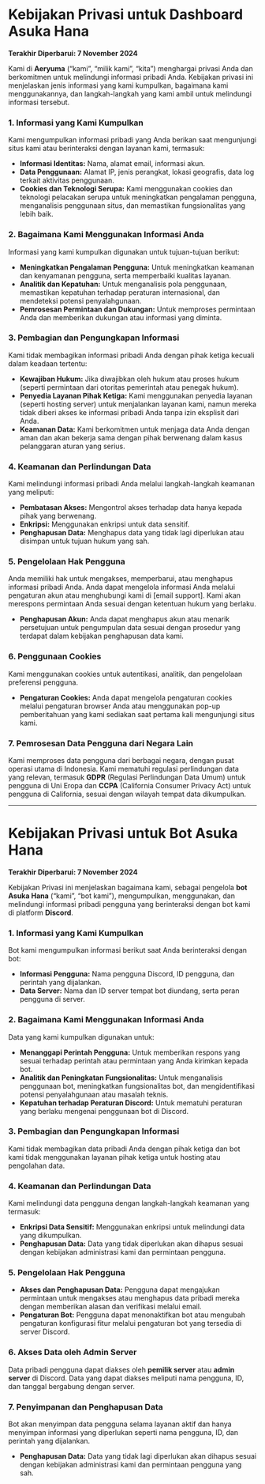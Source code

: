 # Kebijakan Privasi untuk Dashboard Asuka Hana

**Terakhir Diperbarui: 7 November 2024**

Kami di **Aeryuma** (“kami”, “milik kami”, “kita”) menghargai privasi Anda dan berkomitmen untuk melindungi informasi pribadi Anda. Kebijakan privasi ini menjelaskan jenis informasi yang kami kumpulkan, bagaimana kami menggunakannya, dan langkah-langkah yang kami ambil untuk melindungi informasi tersebut.

### 1. Informasi yang Kami Kumpulkan

Kami mengumpulkan informasi pribadi yang Anda berikan saat mengunjungi situs kami atau berinteraksi dengan layanan kami, termasuk:

- **Informasi Identitas:** Nama, alamat email, informasi akun.
- **Data Penggunaan:** Alamat IP, jenis perangkat, lokasi geografis, data log terkait aktivitas penggunaan.
- **Cookies dan Teknologi Serupa:** Kami menggunakan cookies dan teknologi pelacakan serupa untuk meningkatkan pengalaman pengguna, menganalisis penggunaan situs, dan memastikan fungsionalitas yang lebih baik.

### 2. Bagaimana Kami Menggunakan Informasi Anda

Informasi yang kami kumpulkan digunakan untuk tujuan-tujuan berikut:

- **Meningkatkan Pengalaman Pengguna:** Untuk meningkatkan keamanan dan kenyamanan pengguna, serta memperbaiki kualitas layanan.
- **Analitik dan Kepatuhan:** Untuk menganalisis pola penggunaan, memastikan kepatuhan terhadap peraturan internasional, dan mendeteksi potensi penyalahgunaan.
- **Pemrosesan Permintaan dan Dukungan:** Untuk memproses permintaan Anda dan memberikan dukungan atau informasi yang diminta.

### 3. Pembagian dan Pengungkapan Informasi

Kami tidak membagikan informasi pribadi Anda dengan pihak ketiga kecuali dalam keadaan tertentu:

- **Kewajiban Hukum:** Jika diwajibkan oleh hukum atau proses hukum (seperti permintaan dari otoritas pemerintah atau penegak hukum).
- **Penyedia Layanan Pihak Ketiga:** Kami menggunakan penyedia layanan (seperti hosting server) untuk menjalankan layanan kami, namun mereka tidak diberi akses ke informasi pribadi Anda tanpa izin eksplisit dari Anda.
- **Keamanan Data:** Kami berkomitmen untuk menjaga data Anda dengan aman dan akan bekerja sama dengan pihak berwenang dalam kasus pelanggaran aturan yang serius.

### 4. Keamanan dan Perlindungan Data

Kami melindungi informasi pribadi Anda melalui langkah-langkah keamanan yang meliputi:

- **Pembatasan Akses:** Mengontrol akses terhadap data hanya kepada pihak yang berwenang.
- **Enkripsi:** Menggunakan enkripsi untuk data sensitif.
- **Penghapusan Data:** Menghapus data yang tidak lagi diperlukan atau disimpan untuk tujuan hukum yang sah.

### 5. Pengelolaan Hak Pengguna

Anda memiliki hak untuk mengakses, memperbarui, atau menghapus informasi pribadi Anda. Anda dapat mengelola informasi Anda melalui pengaturan akun atau menghubungi kami di [email support]. Kami akan merespons permintaan Anda sesuai dengan ketentuan hukum yang berlaku.

- **Penghapusan Akun:** Anda dapat menghapus akun atau menarik persetujuan untuk pengumpulan data sesuai dengan prosedur yang terdapat dalam kebijakan penghapusan data kami.

### 6. Penggunaan Cookies

Kami menggunakan cookies untuk autentikasi, analitik, dan pengelolaan preferensi pengguna.

- **Pengaturan Cookies:** Anda dapat mengelola pengaturan cookies melalui pengaturan browser Anda atau menggunakan pop-up pemberitahuan yang kami sediakan saat pertama kali mengunjungi situs kami.

### 7. Pemrosesan Data Pengguna dari Negara Lain

Kami memproses data pengguna dari berbagai negara, dengan pusat operasi utama di Indonesia. Kami mematuhi regulasi perlindungan data yang relevan, termasuk **GDPR** (Regulasi Perlindungan Data Umum) untuk pengguna di Uni Eropa dan **CCPA** (California Consumer Privacy Act) untuk pengguna di California, sesuai dengan wilayah tempat data dikumpulkan.

---

# Kebijakan Privasi untuk Bot Asuka Hana

**Terakhir Diperbarui: 7 November 2024**

Kebijakan Privasi ini menjelaskan bagaimana kami, sebagai pengelola **bot Asuka Hana** (“kami”, “bot kami”), mengumpulkan, menggunakan, dan melindungi informasi pribadi pengguna yang berinteraksi dengan bot kami di platform **Discord**.

### 1. Informasi yang Kami Kumpulkan

Bot kami mengumpulkan informasi berikut saat Anda berinteraksi dengan bot:

- **Informasi Pengguna:** Nama pengguna Discord, ID pengguna, dan perintah yang dijalankan.
- **Data Server:** Nama dan ID server tempat bot diundang, serta peran pengguna di server.

### 2. Bagaimana Kami Menggunakan Informasi Anda

Data yang kami kumpulkan digunakan untuk:

- **Menanggapi Perintah Pengguna:** Untuk memberikan respons yang sesuai terhadap perintah atau permintaan yang Anda kirimkan kepada bot.
- **Analitik dan Peningkatan Fungsionalitas:** Untuk menganalisis penggunaan bot, meningkatkan fungsionalitas bot, dan mengidentifikasi potensi penyalahgunaan atau masalah teknis.
- **Kepatuhan terhadap Peraturan Discord:** Untuk mematuhi peraturan yang berlaku mengenai penggunaan bot di Discord.

### 3. Pembagian dan Pengungkapan Informasi

Kami tidak membagikan data pribadi Anda dengan pihak ketiga dan bot kami tidak menggunakan layanan pihak ketiga untuk hosting atau pengolahan data.

### 4. Keamanan dan Perlindungan Data

Kami melindungi data pengguna dengan langkah-langkah keamanan yang termasuk:

- **Enkripsi Data Sensitif:** Menggunakan enkripsi untuk melindungi data yang dikumpulkan.
- **Penghapusan Data:** Data yang tidak diperlukan akan dihapus sesuai dengan kebijakan administrasi kami dan permintaan pengguna.

### 5. Pengelolaan Hak Pengguna

- **Akses dan Penghapusan Data:** Pengguna dapat mengajukan permintaan untuk mengakses atau menghapus data pribadi mereka dengan memberikan alasan dan verifikasi melalui email.
- **Pengaturan Bot:** Pengguna dapat menonaktifkan bot atau mengubah pengaturan konfigurasi fitur melalui pengaturan bot yang tersedia di server Discord.

### 6. Akses Data oleh Admin Server

Data pribadi pengguna dapat diakses oleh **pemilik server** atau **admin server** di Discord. Data yang dapat diakses meliputi nama pengguna, ID, dan tanggal bergabung dengan server.

### 7. Penyimpanan dan Penghapusan Data

Bot akan menyimpan data pengguna selama layanan aktif dan hanya menyimpan informasi yang diperlukan seperti nama pengguna, ID, dan perintah yang dijalankan.

- **Penghapusan Data:** Data yang tidak lagi diperlukan akan dihapus sesuai dengan kebijakan administrasi kami dan permintaan pengguna yang sah.
